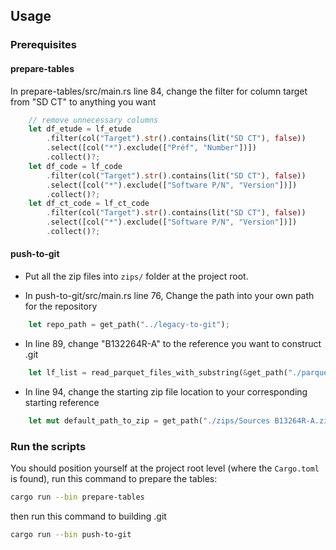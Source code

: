## Usage
### Prerequisites
#### prepare-tables
In prepare-tables/src/main.rs line 84, 
change the filter for column target from "SD CT" to anything you want
```rust
    // remove unnecessary columns
    let df_etude = lf_etude
        .filter(col("Target").str().contains(lit("SD CT"), false))
        .select([col("*").exclude(["Préf", "Number"])])
        .collect()?;
    let df_code = lf_code
        .filter(col("Target").str().contains(lit("SD CT"), false))
        .select([col("*").exclude(["Software P/N", "Version"])])
        .collect()?;
    let df_ct_code = lf_ct_code
        .filter(col("Target").str().contains(lit("SD CT"), false))
        .select([col("*").exclude(["Software P/N", "Version"])])
        .collect()?;

```

#### push-to-git
- Put all the zip files into `zips/` folder at the project root.

- In push-to-git/src/main.rs line 76,
Change the path into your own path for the repository
```rust
    let repo_path = get_path("../legacy-to-git");
```
- In line 89, 
change "B132264R-A" to the reference you want to construct .git
```rust
    let lf_list = read_parquet_files_with_substring(&get_path("./parquets"), "B13264R-A");
```
- In line 94,
change the starting zip file location to your corresponding starting reference
```rust
    let mut default_path_to_zip = get_path("./zips/Sources B13264R-A.zip");
```
### Run the scripts
You should position yourself at the project root level (where the `Cargo.toml` is found),
run this command to prepare the tables:
```bash
cargo run --bin prepare-tables
```
then run this command to building .git
```bash
cargo run --bin push-to-git
```
